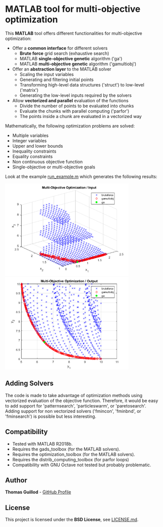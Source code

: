 # MATLAB tool for multi-objective optimization

This **MATLAB** tool offers different functionalities for multi-objective optimization:
* Offer a **common interface** for different solvers
    * **Brute force** grid search (exhaustive search)
    * MATLAB **single-objective genetic** algorithm ('ga')
    * MATLAB **multi-objective genetic** algorithm ('gamultiobj')
* Offer an **abstraction layer** to the MATLAB solver
    * Scaling the input variables
    * Generating and filtering initial points
    * Transforming high-level data structures ('struct') to low-level ('matrix')
    * Generating the low-level inputs required by the solvers
* Allow **vectorized and parallel** evaluation of the functions
    * Divide the number of points to be evaluated into chunks
    * Evaluate the chunks with parallel computing ('parfor')
    * The points inside a chunk are evaluated in a vectorized way

Mathematically, the following optimization problems are solved:
* Multiple variables
* Integer variables
* Upper and lower bounds
* Inequality constraints
* Equality constraints
* Non continuous objective function
* Single-objective or multi-objective goals

Look at the example [run_example.m](run_example.m) which generates the following results:

<p float="middle">
    <img src="readme_img/input.png" width="400">
    <img src="readme_img/output.png" width="400">
</p>

## Adding Solvers

The code is made to take advantage of optimization methods using vectorized evaluation of the objective function.
Therefore, it would be easy to add support for 'patternsearch', 'particleswarm', or 'paretosearch'.
Adding support for non vectorized solvers ('fmincon', 'fminbnd', or 'fminsearch') is possible but less interesting.

## Compatibility

* Tested with MATLAB R2018b.
* Requires the gads_toolbox (for the MATLAB solvers).
* Requires the optimization_toolbox (for the MATLAB solvers).
* Requires the distrib_computing_toolbox (for parfor loops)
* Compatibility with GNU Octave not tested but probably problematic.

## Author

**Thomas Guillod** - [GitHub Profile](https://github.com/otvam)

## License

This project is licensed under the **BSD License**, see [LICENSE.md](LICENSE.md).
